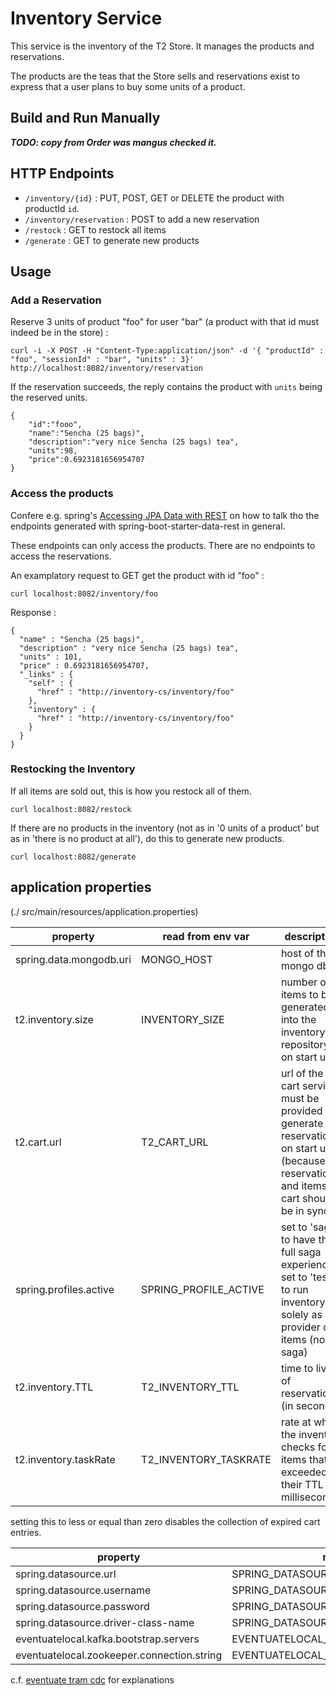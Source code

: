 # Inventory Service

This service is the inventory of the T2 Store. 
It manages the products and reservations.

The products are the teas that the Store sells and reservations exist to express that a user plans to buy some units of a product.


## Build and Run Manually

_**TODO: copy from Order was mangus checked it.**_


## HTTP Endpoints

* ``/inventory/{id}`` : PUT, POST, GET or DELETE the product with productId ``id``.
* ``/inventory/reservation`` : POST to add a new reservation
* ``/restock`` : GET to restock all items
* ``/generate`` : GET to generate new products


## Usage

### Add a Reservation

Reserve 3 units of product "foo" for user "bar" (a product with that id must indeed be in the store) : 
```
curl -i -X POST -H "Content-Type:application/json" -d '{ "productId" : "foo", "sessionId" : "bar", "units" : 3}' http://localhost:8082/inventory/reservation
```

If the reservation succeeds, the reply contains the product with ``units`` being the reserved units.
```
{
    "id":"fooo",
    "name":"Sencha (25 bags)",
    "description":"very nice Sencha (25 bags) tea",
    "units":98,
    "price":0.6923181656954707
}
```


### Access the products

Confere e.g. spring's [Accessing JPA Data with REST](https://spring.io/guides/gs/accessing-data-rest/) on how to talk tho the endpoints generated with spring-boot-starter-data-rest in general.

These endpoints can only access the products. 
There are no endpoints to access the reservations. 

An examplatory request to GET get the product with id "foo" : 
```
curl localhost:8082/inventory/foo
```
Response : 
```
{
  "name" : "Sencha (25 bags)",
  "description" : "very nice Sencha (25 bags) tea",
  "units" : 101,
  "price" : 0.6923181656954707,
  "_links" : {
    "self" : {
      "href" : "http://inventory-cs/inventory/foo"
    },
    "inventory" : {
      "href" : "http://inventory-cs/inventory/foo"
    }
  }
}

```

### Restocking the Inventory

If all items are sold out, this is how you restock all of them. 
```
curl localhost:8082/restock
```

If there are no products in the inventory (not as in '0 units of a product' but as in 'there is no product at all'), do this to generate new products.
```
curl localhost:8082/generate
```



## application properties
(./ src/main/resources/application.properties)

property | read from env var | description |
-------- | ----------------- | ----------- | 
spring.data.mongodb.uri | MONGO_HOST | host of the mongo db
t2.inventory.size | INVENTORY_SIZE | number of items to be generated into the inventory repository on start up  
t2.cart.url | T2_CART_URL | url of the cart service. must be provided to generate reservations on start up (because reservations and items in cart should be in sync)
spring.profiles.active | SPRING_PROFILE_ACTIVE | set to 'saga' to have the full saga experience. set to 'test' to run inventory solely as provider of items (no saga)
t2.inventory.TTL |  T2_INVENTORY_TTL | time to live of reservations (in seconds)
t2.inventory.taskRate | T2_INVENTORY_TASKRATE | rate at which the inventory checks for items that exceeded their TTL (in milliseconds)
setting this to less or equal than zero disables the collection of expired cart entries.

property | read from env var | description |
-------- | ----------------- | ----------- |
spring.datasource.url | SPRING_DATASOURCE_URL |
spring.datasource.username | SPRING_DATASOURCE_USERNAME |
spring.datasource.password | SPRING_DATASOURCE_PASSWORD |
spring.datasource.driver-class-name | SPRING_DATASOURCE_DRIVER_CLASS_NAME |
eventuatelocal.kafka.bootstrap.servers | EVENTUATELOCAL_KAFKA_BOOTSTRAP_SERVERS |
eventuatelocal.zookeeper.connection.string | EVENTUATELOCAL_ZOOKEEPER_CONNECTION_STRING |

c.f. [eventuate tram cdc](https://eventuate.io/docs/manual/eventuate-tram/latest/getting-started-eventuate-tram.html) for explanations

